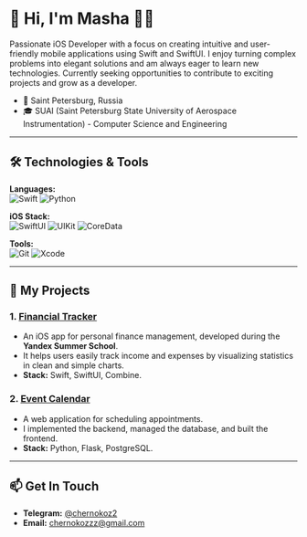 # 👋 Hi, I'm Masha 🙋‍♀️

Passionate iOS Developer with a focus on creating intuitive and user-friendly mobile applications using Swift and SwiftUI. I enjoy turning complex problems into elegant solutions and am always eager to learn new technologies. Currently seeking opportunities to contribute to exciting projects and grow as a developer.

- 📍 Saint Petersburg, Russia
- 🎓 SUAI (Saint Petersburg State University of Aerospace Instrumentation) - Computer Science and Engineering

---

## 🛠️ Technologies & Tools

**Languages:**  
<img src="https://img.shields.io/badge/Swift-FA7343?style=flat&logo=swift&logoColor=white" alt="Swift"> 
<img src="https://img.shields.io/badge/Python-3776AB?style=flat&logo=python&logoColor=white" alt="Python">

**iOS Stack:**  
<img src="https://img.shields.io/badge/SwiftUI-00ACEE?style=flat&logo=swift&logoColor=white" alt="SwiftUI">
<img src="https://img.shields.io/badge/UIKit-2396F3?style=flat" alt="UIKit">
<img src="https://img.shields.io/badge/CoreData-FF6D00?style=flat" alt="CoreData">

**Tools:**  
<img src="https://img.shields.io/badge/Git-F05032?style=flat&logo=git&logoColor=white" alt="Git">
<img src="https://img.shields.io/badge/Xcode-147EFB?style=flat&logo=xcode&logoColor=white" alt="Xcode">

---

## 🚀 My Projects

### 1. [Financial Tracker](https://github.com/MariaChernokoz/SHMR-Finance-App)
- An iOS app for personal finance management, developed during the **Yandex Summer School**.
- It helps users easily track income and expenses by visualizing statistics in clean and simple charts.
- **Stack:** Swift, SwiftUI, Combine.

### 2. [Event Calendar](https://github.com/MariaChernokoz/timetable-course-project)
- A web application for scheduling appointments.
- I implemented the backend, managed the database, and built the frontend.
- **Stack:** Python, Flask, PostgreSQL.

---

## 📫 Get In Touch

- **Telegram:** [@chernokoz2](https://t.me/chernokoz2)
- **Email:** [chernokozzz@gmail.com](mailto:chernokozzz@gmail.com)

<!--[![Top Langs](https://github-readme-stats.vercel.app/api/top-langs/?username=MariaChernokoz&layout=compact&theme=radical)](https://github.com/anuraghazra/github-readme-stats)
![Stats](https://github-readme-stats.vercel.app/api?username=MariaChernokoz&show_icons=true&theme=radical)

**MariaChernokoz/MariaChernokoz** is a ✨ _special_ ✨ repository because its `README.md` (this file) appears on your GitHub profile.

Here are some ideas to get you started:

- 🔭 I’m currently working on ...
- 🌱 I’m currently learning ...
- 👯 I’m looking to collaborate on ...
- 🤔 I’m looking for help with ...
- 💬 Ask me about ...
- 📫 How to reach me: ...
- 😄 Pronouns: ...
- ⚡ Fun fact: ...
-->
